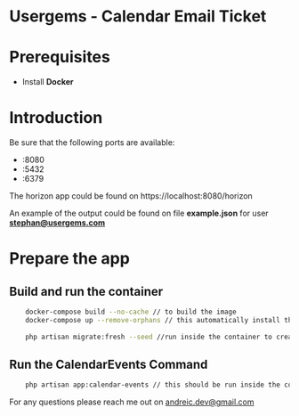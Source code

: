 
Usergems - Calendar Email Ticket
=====
# Prerequisites
- Install **Docker**

# Introduction

Be sure that the following ports are available:
* :8080
* :5432
* :6379

The horizon app could be found on https://localhost:8080/horizon

An example of the output could be found on file **example.json** for user **stephan@usergems.com**

# Prepare the app

## Build and run the container
```sh
    docker-compose build --no-cache // to build the image
    docker-compose up --remove-orphans // this automatically install the composer dependecies and run the container
    
    php artisan migrate:fresh --seed //run inside the container to create tables and seed data
```

## Run the CalendarEvents Command
```sh
    php artisan app:calendar-events // this should be run inside the container if you want manually to trigger it
```



For any questions please reach me out on andreic.dev@gmail.com
